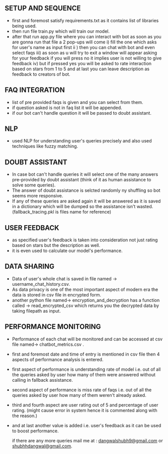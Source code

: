 ## SETUP AND SEQUENCE ##
- first and foremost satisfy requirements.txt as it contains list of libraries being used.
- then run file train.py which will train our model.
- after that run app.py file where you can interact with bot as soon as you are gonna run that file a 2 pop-ups will come i) fill the one which asks for user's name as input first ii ) then you can chat with bot and
even select faqs iii) as soon as u will try to exit a window will appear asking for your feedback if you will press no it implies user is not willing to give feedback iv) but if pressed yes you will be asked to rate
interaction based on stars from 1 to 5 and at last you can leave description as feedback to creators of bot.

## FAQ INTEGRATION ##
- list of pre provided faqs is given and you can select from them.
- if question asked is not in faq list it will be appended.
- if our bot can't handle question it will be passed to doubt assistant.

## NLP ##
- used NLP for understanding user's queries precisely and also used techniques like fuzzy matching.
 
## DOUBT ASSISTANT ## 
- In case bot can't handle queries it will select one of the many answers pre-provided by doubt assistant (think of it as human assistance to solve some queries).
- The answer of doubt assistance is selcted randomly ny shuffling so bot seems more responsive.
- If any of these queries are asked again it will be answered as it is saved in a dictionary which will be dumped so the assistance isn't wasted.(fallback_tracing.pkl is files name for reference)

## USER FEEDBACK ##
- as specified user's feedback is taken into consideration not just rating based on stars but the description as well.
- it is even used to calculate our model's performance.

## DATA SHARING ##
- Data of user's whole chat is saved in file named -> username_chat_history.csv.
- As data privacy is one of the most important aspect of modern era the data is stored in csv file in encrypted form.
- another python file named-> encryption_and_decryption has a function called -> read_encrypted_csv which returns you the decrypted data by taking filepath as input.

## PERFORMANCE MONITORING ##
- Performance of each chat will be monitored and can be accessed at csv file named-> chatbot_metrics.csv .
- first and foremost date and time of entry is mentioned in csv file then 4 aspects of performance analysis is entered.
- first aspect of performance is understanding rate of model i.e. out of all the queries asked by user how many of them were answered without calling in fallback assistance.
- second aspect of performance is miss rate of faqs i.e. out of all the queries asked by user how many of them weren't already asked.
- third and fourth aspect are user rating out of 5 and percentage of user rating. (might cause error in system hence it is commented along with the reason.)
- and at last another value is added i.e. user's feedback as it can be used to boost performance.


  if there are any more queries mail me at : dangwalshubh9@gmail.com or shubhhdangwal@gmail.com.
